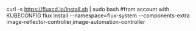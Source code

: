curl -s https://fluxcd.io/install.sh | sudo bash
#from account with KUBECONFIG
flux install --namespace=flux-system --components-extra image-reflector-controller,image-automation-controller

